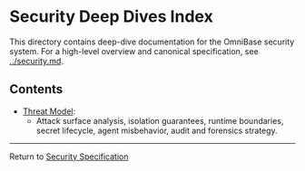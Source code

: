 <!-- === OmniNode:Metadata ===
author: OmniNode Team
copyright: OmniNode.ai
created_at: '2025-05-28T12:40:27.130012'
description: Stamped by ONEX
entrypoint: python://index.md
hash: 7a75e2d220dff0e06ddfb91a4b39630c1a5cfd81c0ad1d1e8ffb255f3ff417ea
last_modified_at: '2025-05-29T11:50:15.326489+00:00'
lifecycle: active
meta_type: tool
metadata_version: 0.1.0
name: index.md
namespace: omnibase.index
owner: OmniNode Team
protocol_version: 0.1.0
runtime_language_hint: python>=3.11
schema_version: 0.1.0
state_contract: state_contract://default
tools: null
uuid: 2f45f519-1ea3-4182-8edb-1d0011bddad3
version: 1.0.0

<!-- === /OmniNode:Metadata === -->


# Security Deep Dives Index

This directory contains deep-dive documentation for the OmniBase security system. For a high-level overview and canonical specification, see [../security.md](../security.md).

## Contents

- [Threat Model](threat_model.md):
  - Attack surface analysis, isolation guarantees, runtime boundaries, secret lifecycle, agent misbehavior, audit and forensics strategy.

---

Return to [Security Specification](../security.md)
